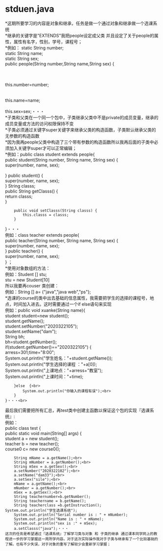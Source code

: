 # stduen.java
*这期所要学习的内容是对象和继承，任务是做一个通过对象和继承做一个选课系统<br>
*继承的关键字是"EXTENDS"我把people设定成父类 并且设定了关于people的属性，属性有名字，性别，学号，课程号；<br>
*例如：	static String number;<br>
		static String name;<br>
		static String sex;<br>
		public people(String number,String name,String sex) {<br><br><br><br>
			this.number=number;<br><br><br>
			this.name=name;<br><br>
			this.sex=sex;・・・<br>
*子类和父类在一个同一个包中，子类继承父类中不是private的成员变量，继承的成员变量或方法的访问权限保持不变<br>
*子类必须通过关键字super关键字来继承父类的构造函数，子类默认继承父类的无参数的构造函数<br>
*因为我再people父类中构造了三个带有参数的构造函数所以我再后面的子类中必须加入关键字super才可以正常编辑；<br>
*例如：public class student extends people{<br>
		public student(String number, String name, String sex) {<br>
			super(number, name, sex);<br>	
		}
		public student() {<br>
			super(number, name, sex);<br>
		}
	    String classs;<br>
		public String getClasss() {<br>
			return classs;<br>
		}

		public void setClasss(String classs) {
			this.classs = classs;
		}
		
}・・・<br>
例如：class teacher extends people{<br>
	public teacher(String number, String name, String sex) {<br>
		super(number, name, sex);<br>
	}
	public teacher() {<br>
		super(number, name, sex);<br>
	}  ；<br>
  *使用对象数组的方法：<br>
  例如：Student [] stu;<br>
  stu = new Student[10]<br>
  所以我要再couser 类创建：<br>
  例如：String [] a= {"java","java web","ps"};<br>
  *选课的course的类中出去基础的信息属性，我需要把学生的选择的课程号，地点，时间加入进去。这时需要通过一个if else语句来实现<br>
  例如：public void xuanke(String name){<br>
		student student=new student();<br>
		student.getName();<br>
		student.setNumber("2020322105");<br>
		student.setName("dam");<br>
		String bh;<br>
		bh=student.getNumber();<br>
	    if(student.getNumber()=="2020322105") {<br>
	    	arress=301;time="8:00";<br>
	    	System.out.println("学生姓名："+student.getName());<br>
	    	System.out.println("学生选择的课程 ："+a[0]);<br>
	    	System.out.println("上课地点："+arress+"教室");<br>
	    	System.out.println("上课时间："+time);<br>
	    	
	    }else  {<br>
	    	System.out.println("你输入的课程有误");<br>
	    }
	}・・・<br>
  最后我们需要把所有汇总，再test类中创建主函数以保证这个包的实现『选课系统』:<br>
  例如：<br>
  public class test {<br>
	public static void main(String[] args) {<br>
		student a = new student();<br>
		teacher b = new teacher();<br>
		course0 c= new course0();<br>
		
		String mName = a.getName();<br>
		String mNumber = a.getNumber();<br>
		String mSex = a.getSex();<br>
		a.setNumber("2020322102");<br>
		a.setName("dam33");<br>
		a.setSex("sile");<br>
     	mName = a.getName();<br>
		mNumber = a.getNumber();<br>
		mSex = a.getSex();<br>
		String teachernumber=b.getNumber();
		String teachername = b.getName();
		String teacherclass =b.getInstruction();
    System.out.println("学生选课系统");
		System.out.println("Serial number is : " + mNumber);
		System.out.println("Name is : " + mName);
		System.out.println("sex is :" + mSex);
		a.setClasss("java");・・・
    这次的任务是希望通过『选课系统』了解学习类与对象 和 子类的继承 通过课本同学网上的教程进一步的学习掌握这一周所学内容。对于这次实际操作我对于子类与继承有了一个比较基础的了解。也有不少失误，对于对象的重写了解较少会重新学习掌握；
